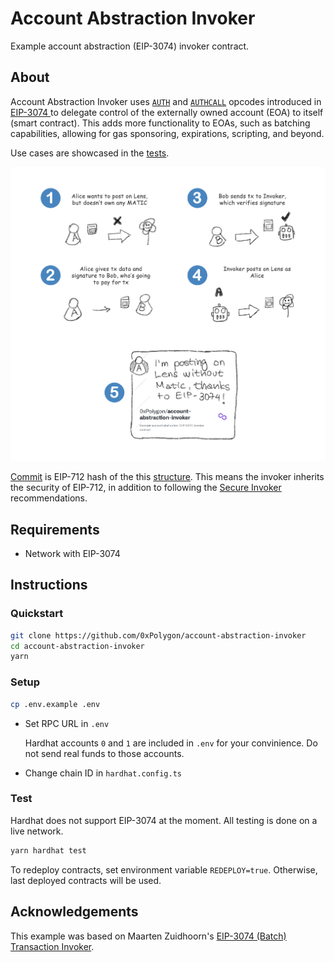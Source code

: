# Account Abstraction Invoker

Example account abstraction (EIP-3074) invoker contract.

## About

Account Abstraction Invoker uses [`AUTH`](https://eips.ethereum.org/EIPS/eip-3074#auth-0xf6) and [`AUTHCALL`](https://eips.ethereum.org/EIPS/eip-3074#authcall-0xf7) opcodes introduced in [EIP-3074 ](https://eips.ethereum.org/EIPS/eip-3074) to delegate control of the externally owned account (EOA) to itself (smart contract). This adds more functionality to EOAs, such as batching capabilities, allowing for gas sponsoring, expirations, scripting, and beyond.

Use cases are showcased in the [tests](test/TransactionInvoker.ts).

<center><img alt="Sponsoring example" src="./img/AAI-sponsoring.png" width="693px" /></center>

[Commit](https://eips.ethereum.org/EIPS/eip-3074#understanding-commit) is EIP-712 hash of the this [structure](scripts/signing/README.md). This means the invoker inherits the security of EIP-712, in addition to following the [Secure Invoker](https://eips.ethereum.org/EIPS/eip-3074#secure-invokers) recommendations.

## Requirements

- Network with EIP-3074

## Instructions

### Quickstart

```bash
git clone https://github.com/0xPolygon/account-abstraction-invoker
cd account-abstraction-invoker
yarn
```

### Setup

```bash
cp .env.example .env
```

- Set RPC URL in `.env`

    Hardhat accounts `0` and `1` are included in `.env` for your convinience. Do not send real funds to those accounts.

- Change chain ID in `hardhat.config.ts`

### Test

Hardhat does not support EIP-3074 at the moment. All testing is done on a live network.

```bash
yarn hardhat test
```

To redeploy contracts, set environment variable `REDEPLOY=true`. Otherwise, last deployed contracts will be used.

## Acknowledgements

This example was based on Maarten Zuidhoorn's [EIP-3074 (Batch) Transaction Invoker](https://github.com/Mrtenz/transaction-invoker).